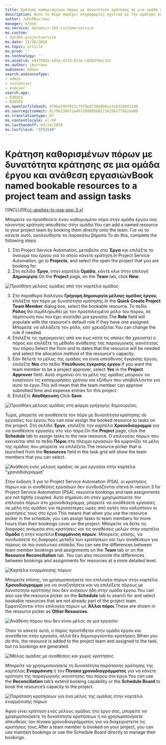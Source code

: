 ```yaml
---
title: Κράτηση καθορισμένων πόρων με δυνατότητα κράτησης σε μια ομάδα έργου και ανάθεση εργασιών
description: Αυτό το θέμα παρέχει πληροφορίες σχετικά με την κράτηση καθορισμένων πόρων σε ομάδες εργασίας και ανάθεση εργασιών.
author: JohnPBurrows
manager: kfend
ms.service: dynamics-365-customerservice
ms.custom:
- dyn365-projectservice
ms.date: 11/28/2018
ms.topic: article
ms.prod: ''
ms.technology: ''
ms.assetid: e947986a-e83a-42f4-813e-c82bdfbec33c
ms.author: jburrows
audience: Admin
search.audienceType:
- admin
- customizer
- enduser
search.app:
- D365CE
- D365PS
ms.openlocfilehash: 079ba299f912c75f9ed739d4b6aa3c63189d11d0
ms.sourcegitcommit: 8c786230ef2a497280885b827162561776e2eb00
ms.translationtype: HT
ms.contentlocale: el-GR
ms.lasthandoff: 03/24/2020
ms.locfileid: "3751548"
---
```

# <a name="book-named-bookable-resources-to-a-project-team-and-assign-tasks"></a><span data-ttu-id="9b530-103">Κράτηση καθορισμένων πόρων με δυνατότητα κράτησης σε μια ομάδα έργου και ανάθεση εργασιών</span><span class="sxs-lookup"><span data-stu-id="9b530-103">Book named bookable resources to a project team and assign tasks</span></span> 

[!INCLUDE[cc-applies-to-psa-app-3.x](../includes/cc-applies-to-psa-app-3x.md)]

<span data-ttu-id="9b530-104">Μπορείτε να προσθέσετε έναν καθορισμένο πόρο στην ομάδα έργου σας κάνοντας κράτηση απευθείας στην ομάδα.</span><span class="sxs-lookup"><span data-stu-id="9b530-104">You can  add a named resource to your project team by booking them directly onto the team.</span></span> <span data-ttu-id="9b530-105">Για να το κάνετε αυτό, ακολουθήστε τα παρακάτω βήματα.</span><span class="sxs-lookup"><span data-stu-id="9b530-105">To do this, complete the following steps.</span></span>

1. <span data-ttu-id="9b530-106">Στο Project Service Automation, μεταβείτε στα **Έργα** και επιλέξτε το άνοιγμα του έργου για το οποίο κάνετε κράτηση.</span><span class="sxs-lookup"><span data-stu-id="9b530-106">In  Project Service Automation, go to **Projects**, and select the open the project that you are booking for.</span></span>
2. <span data-ttu-id="9b530-107">Στη σελίδα **Έργο**, στην καρτέλα **Ομάδα**, κάντε κλικ στην επιλογή **Δημιουργία**.</span><span class="sxs-lookup"><span data-stu-id="9b530-107">On the **Project** page, on the **Team** tab, click **New**.</span></span> 

![Προσθήκη μέλους ομάδας από την καρτέλα ομάδας](media/RM-how-to-1.png)

3. <span data-ttu-id="9b530-109">Στο παράθυρο διαλόγου **Γρήγορη δημιουργία μέλους ομάδας έργου**, επιλέξτε τον πόρο με δυνατότητα κράτησης.</span><span class="sxs-lookup"><span data-stu-id="9b530-109">In the **Quick Create Project Team Member** dialog box, select the bookable resource.</span></span> <span data-ttu-id="9b530-110">Το πεδίο **Ρόλος** θα συμπληρωθεί με τον προεπιλεγμένο ρόλο του πόρου, σε περίπτωση που του έχει ανατεθεί μια εργασία.</span><span class="sxs-lookup"><span data-stu-id="9b530-110">The **Role** field will populate with the resource's default role if they have one assigned.</span></span> <span data-ttu-id="9b530-111">Μπορείτε να αλλάξετε τον ρόλο, εάν χρειάζεται.</span><span class="sxs-lookup"><span data-stu-id="9b530-111">You can change the role if needed.</span></span> 
4. <span data-ttu-id="9b530-112">Επιλέξτε τις ημερομηνίες από και έως κατά τις οποίες θα χρειαστεί ο πόρος και επιλέξτε τη μέθοδο ανάθεσης της παραγωγικής ικανότητας του πόρου.</span><span class="sxs-lookup"><span data-stu-id="9b530-112">Select the from and to dates that the resource will be needed and select the allocation method of the resource's capacity.</span></span> 
5. <span data-ttu-id="9b530-113">Εάν θέλετε το μέλος της ομάδας να είναι υπεύθυνος έγκρισης έργου, επιλέξτε **Ναι** στο πεδίο **Υπεύθυνος έγκρισης έργου**.</span><span class="sxs-lookup"><span data-stu-id="9b530-113">If you want the team member to be a project approver, select **Yes** in the **Project Approver** field.</span></span> <span data-ttu-id="9b530-114">Αυτό σημαίνει ότι τα μέλη της ομάδας μπορούν να εγκρίνουν τις καταχωρήσεις χρόνου και εξόδων που υποβάλλονται για αυτό το έργο.</span><span class="sxs-lookup"><span data-stu-id="9b530-114">This will mean that the team member can approve submitted time and expense entries for this project.</span></span> 
6. <span data-ttu-id="9b530-115">Επιλέξτε **Αποθήκευση**.</span><span class="sxs-lookup"><span data-stu-id="9b530-115">Click **Save**.</span></span>

![Προσθήκη μέλους ομάδας στη φόρμα γρήγορης δημιουργίας](media/RM-how-to-2.png)


<span data-ttu-id="9b530-117">Τώρα, μπορείτε να αναθέσετε τον πόρο με δυνατότητα κράτησης σε εργασίες του έργου.</span><span class="sxs-lookup"><span data-stu-id="9b530-117">You can now assign the booked resource to tasks on the project.</span></span> <span data-ttu-id="9b530-118">Στη σελίδα **Έργο**, επιλέξτε την καρτέλα **Χρονοδιάγραμμα** για να αναθέσετε εργασίες στο νέο πόρο.</span><span class="sxs-lookup"><span data-stu-id="9b530-118">On the **Project** page, click the **Schedule** tab to assign tasks to the new resource.</span></span> <span data-ttu-id="9b530-119">Ο επιλογέας πόρων που εκκινείται από το πεδίο **Πόροι** στο πλέγμα εργασιών θα εμφανίζει τα μέλη της ομάδας που μπορείτε να επιλέξετε.</span><span class="sxs-lookup"><span data-stu-id="9b530-119">The resource picker that is launched from the **Resources** field in the task grid will show the team members that you can select.</span></span>

![Ανάθεση ενός μέλους ομάδας σε μια εργασία στην καρτέλα "χρονοδιάγραμμα"](media/RM-how-to-3.png)

<span data-ttu-id="9b530-121">Στην έκδοση 3 για το Project Service Automation (PSA), οι κρατήσεις πόρων και οι αναθέσεις εργασιών δεν συνδυάζονται στενά.</span><span class="sxs-lookup"><span data-stu-id="9b530-121">In version 3 for Project Service Automation (PSA), resource bookings and task assignments are not tightly coupled.</span></span> <span data-ttu-id="9b530-122">Αυτό σημαίνει ότι όταν χρησιμοποιείτε τον επιλογέα πόρων στο χρονοδιάγραμμα, μπορείτε να αναθέσετε εργασίες σε μέλη της ομάδας για περισσότερες ώρες από αυτές που καλύπτουν οι κρατήσεις τους στο έργο.</span><span class="sxs-lookup"><span data-stu-id="9b530-122">This means that when you use the resource picker in the schedule, you can assign tasks to team members for more hours than their bookings cover on the project.</span></span>
<span data-ttu-id="9b530-123">Μπορείτε να δείτε τις διαφορές ανάμεσα στις κρατήσεις και τις αναθέσεις μελών στην καρτέλα **Ομάδα** ή στην καρτέλα **Εναρμόνιση πόρων**. Μπορείτε, επίσης, να συνδυάσετε τις διαφορές μεταξύ των κρατήσεων και των αναθέσεων για πόρους σε πιο αναλυτικό επίπεδο.</span><span class="sxs-lookup"><span data-stu-id="9b530-123">You can see the differences between team member bookings and assignments on the **Team** tab or on the **Resource Reconciliation** tab. You can also reconcile the differences between bookings and assignments for resources at a more detailed level.</span></span>

![Καρτέλα εναρμόνισης πόρων](media/RM-how-to-4.png)

<span data-ttu-id="9b530-125">Μπορείτε επίσης, να χρησιμοποιήσετε τον επιλογέα πόρων στην καρτέλα **Χρονοδιάγραμμα** για να αναζητήσετε και να επιλέξετε πόρους με δυνατότητα κράτησης που δεν ανήκουν ήδη στην ομάδα έργου.</span><span class="sxs-lookup"><span data-stu-id="9b530-125">You can also use the resource picker on the **Schedule** tab to search for and select bookable resources that are not already part of the project team.</span></span> <span data-ttu-id="9b530-126">Εμφανίζονται στον επιλογέα πόρων ως **Άλλοι πόροι**.</span><span class="sxs-lookup"><span data-stu-id="9b530-126">These are shown in the resource picker as **Other Resources**.</span></span>

![Ανάθεση πόρου που δεν είναι μέλος σε μια εργασία](media/RM-how-to-5.png)

<span data-ttu-id="9b530-128">Όταν το κάνετε αυτό, ο πόρος προστίθεται στην ομάδα έργου και ανατίθεται στην εργασία, αλλά δεν δημιουργούνται κρατήσεις.</span><span class="sxs-lookup"><span data-stu-id="9b530-128">When you do this, the resource is added to the project team and assigned to the task, but no bookings are generated.</span></span>

![Μέλος ομάδας με αναθέσεις και χωρίς κρατήσεις](media/RM-how-to-6.png)

<span data-ttu-id="9b530-130">Μπορείτε να χρησιμοποιήσετε τη δυνατότητα παράτασης κράτησης της καρτέλας **Εναρμόνιση** ή τον **Πίνακα χρονοδιαγράμματος** για να κάνετε κράτηση της παραγωγικής ικανότητας του πόρου στο έργο.</span><span class="sxs-lookup"><span data-stu-id="9b530-130">You can use the **Reconciliation** tab’s extend booking capability or the **Schedule Board** to book the resource’s capacity to the project.</span></span>

![Παράταση κρατήσεων για ένα μέλος της ομάδας στην καρτέλα εναρμόνισης πόρων](media/RM-how-to-7.png)

<span data-ttu-id="9b530-132">Αφού γίνει κράτηση ενός μέλους ομάδας στο έργο σας, μπορείτε να χρησιμοποιήσετε τη δυνατότητα κρατήσεων ή να χρησιμοποιήσετε απευθείας τον πίνακα χρονοδιαγράμματος για να διαχειριστείτε τις κρατήσεις τους.</span><span class="sxs-lookup"><span data-stu-id="9b530-132">After a team member is booked on your project, you can use maintain bookings or use the Schedule Board directly to manage their bookings.</span></span>
